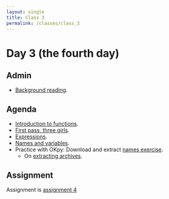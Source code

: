 ```yaml
---
layout: single
title: Class 3
permalink: /classes/class_3
---
```


# Day 3 (the fourth day)

## Admin

* [Background reading](../background_reading).

## Agenda

* [Introduction to functions](../chapters/02/functions).
* [First pass, three girls](../chapters/02/first_pass_three_girls).
* [Expressions](../chapters/02/Expressions).
* [Names and variables](../chapters/02/Names).
* Practice with OKpy: Download and extract [names
  exercise](../exercises/basic_names.zip).
  * On [extracting archives](../extracting).

## Assignment

Assignment is [assignment 4](../assignments/assignment_4)
